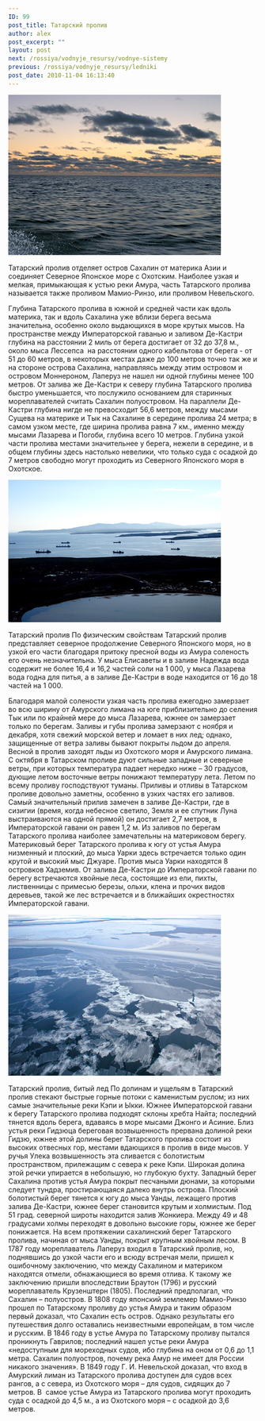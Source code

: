 ```yaml
---
ID: 99
post_title: Татарский пролив
author: alex
post_excerpt: ""
layout: post
next: /rossiya/vodnyje_resursy/vodnye-sistemy
previous: /rossiya/vodnyje_resursy/ledniki
post_date: 2010-11-04 16:13:40
---
```


 

![](/img/book/584.jpg)

Татарский пролив отделяет остров Сахалин от материка Азии и соединяет Северное Японское море с Охотским. Наиболее узкая и мелкая, примыкающая к устью реки Амура, часть Татарского пролива называется также проливом Мамио-Ринзо, или проливом Невельского.
  
Глубина Татарского пролива в южной и средней части как вдоль материка, так и вдоль Сахалина уже вблизи берега весьма значительна, особенно около выдающихся в море крутых мысов. На пространстве между Императорской гаванью и заливом Де-Кастри глубина на расстоянии 2 миль от берега достигает от 32 до 37,8 м., около мыса Лессепса&nbsp; на расстоянии одного кабельтова от берега - от 51 до 60 метров, в некоторых местах даже до 100 метров точно так же и на стороне острова Сахалина, направляясь между этим островом и островом Моннероном, Лаперуз не нашел ни одной глубины менее 100 метров. 
От залива же Де-Кастри к северу глубина Татарского пролива быстро уменьшается, что послужило основанием для старинных мореплавателей считать Сахалин полуостровом. На параллели Де-Кастри глубина нигде не превосходит 56,6 метров, между мысами Сущева на материке и Тык на Сахалине в середине пролива 24 метра; в самом узком месте, где ширина пролива равна 7 км., именно между мысами Лазарева и Погоби, глубина всего 10 метров. Глубина узкой части пролива местами значительнее у берега, нежели в середине, и в общем глубины здесь настолько невелики, что только суда с осадкой до 7 метров свободно могут проходить из Северного Японского моря в Охотское.


![](/img/text/vodn_resursi/tatarskii_proliv/2.jpg)

Татарский пролив 
По физическим свойствам Татарский пролив представляет северное продолжение Северного Японского моря, но в узкой его части благодаря притоку пресной воды из Амура соленость его очень незначительна. У мыса Елисаветы и в заливе Надежда вода содержит не более 16,4 и 16,2 частей соли на 1 000, у мыса Лазарева вода годна для питья, а в заливе Де-Кастри в воде находится от 16 до 18 частей на 1 000.  
  
Благодаря малой солености узкая часть пролива ежегодно замерзает во всю ширину от Амурского лимана на юге приблизительно до селения Тык или по крайней мере до мыса Лазарева, южнее он замерзает только по берегам. Заливы и губы пролива замерзают с ноября и декабря, хотя свежий морской ветер и ломает в них лед; однако, защищенные от ветра заливы бывают покрыты льдом до апреля. Весной в пролив заходят льды из Охотского моря и Амурского лимана. С октября в Татарском проливе дуют сильные западные и северные ветры, при которых температура падает нередко ниже – 30 градусов, дующие летом восточные ветры понижают температуру лета. Летом по всему проливу господствуют туманы. 
Приливы и отливы в Татарском проливе довольно заметны, особенно в узких частях его заливов. Самый значительный прилив замечен в заливе Де-Кастри, где в сизигии (время, когда небесное светило, Земля и ее спутник Луна выстраиваются на одной прямой) он достигает 2,7 метров, в Императорской гавани он равен 1,2 м. Из заливов по берегам Татарского пролива наиболее замечательны на материковом берегу. Материковый берег Татарского пролива к югу от устья Амура низменный и плоский, до мыса Уарки здесь встречается только один крутой и высокий мыс Джуаре. Против мыса Уарки находятся 8 островков Хадземив. От залива Де-Кастри до Императорской гавани по берегу встречаются хвойные леса, состоящие из ели, пихты, лиственницы с примесью березы, ольхи, клена и прочих видов деревьев, такой же лес встречается и в ближайших окрестностях Императорской гавани. 


![](/img/text/vodn_resursi/tatarskii_proliv/3.jpg)

Татарский пролив, битый лед 
По долинам и ущельям в Татарский пролив стекают быстрые горные потоки с каменистым руслом; из них самые значительные реки Кэпи и Ыкки. Южнее Императорской гавани к берегу Татарского пролива подходят склоны хребта Найта; последний тянется вдоль берега, вдаваясь в море мысами Джонго и Асиние. Близ устья реки Гидзюца береговая возвышенность прервана долиной реки Гидзю, южнее этой долины берег Татарского пролива состоит из высоких отвесных гор, местами вдающихся в пролив в виде мысов. У ручья Улека возвышенность эта сливается с болотистым пространством, прилежащим с севера к реке Кэпи. Широкая долина этой речки упирается в небольшую, но глубокую бухту. 
Западный берег Сахалина против устья Амура покрыт песчаными дюнами, за которыми следует тундра, простирающаяся далеко внутрь острова. Плоский болотистый берег тянется к югу до мыса Уанды, лежащего против залива Де-Кастри, южнее берег становится крутым и холмистым. Под 51 град. северной широты находится залив Жонкиера. Между 49 и 48 градусами холмы переходят в довольно высокие горы, южнее же берег понижается. На всем протяжении сахалинский берег Татарского пролива, начиная от мыса Уанды, покрыт крупным хвойным лесом. 
В 1787 году мореплаватель Лаперуз входил в Татарский пролив, но, поднявшись до узкой части его и всюду встречая мели, пришел к ошибочному заключению, что между Сахалином и материком находятся отмели, обнажающиеся во время отлива. К такому же заключению пришли впоследствии Браутон (1796) и русский мореплаватель Крузенштерн (1805). Последний предполагал, что Сахалин – полуостров. В 1808 году японский землемер Мамио-Ринзо прошел по Татарскому проливу до устья Амура и таким образом первый доказал, что Сахалин есть остров. Однако результаты его путешествия долго оставались неизвестными европейцам, в том числе и русским. В 1846 году в устье Амура по Татарскому проливу пытался проникнуть Гаврилов; последний нашел устье реки Амура «недоступным для мореходных судов, ибо глубина на оном от 0,6 до 1,1 метра. Сахалин полуостров, почему река Амур не имеет для России никакого значения». В 1849 году Г. И. Невельской доказал, что вход в Амурский лиман из Татарского пролива доступен для судов всех рангов, а с севера, из Охотского моря – для судов, сидящих до 7 метров. В &nbsp;самое устье Амура из Татарского пролива могут проходить суда с осадкой до 4,5 м., а из Охотского моря – с осадкой до 3,6 метров.